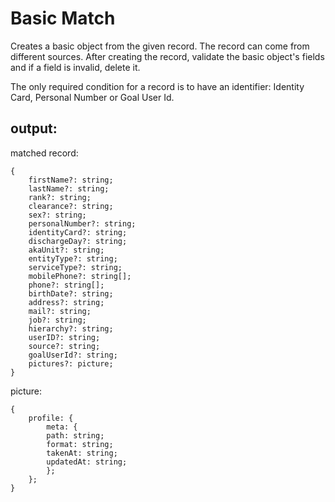 # Basic Match

Creates a basic object from the given record. The record can come from different sources.
After creating the record, validate the basic object's fields and if a field is invalid, delete it.

The only required condition for a record is to have an identifier: Identity Card, Personal Number or Goal User Id.

## output:

matched record:

```
{
    firstName?: string;
    lastName?: string;
    rank?: string;
    clearance?: string;
    sex?: string;
    personalNumber?: string;
    identityCard?: string;
    dischargeDay?: string;
    akaUnit?: string;
    entityType?: string;
    serviceType?: string;
    mobilePhone?: string[];
    phone?: string[];
    birthDate?: string;
    address?: string;
    mail?: string;
    job?: string;
    hierarchy?: string;
    userID?: string;
    source?: string;
    goalUserId?: string;
    pictures?: picture;
}
```

picture:

```
{
    profile: {
        meta: {
        path: string;
        format: string;
        takenAt: string;
        updatedAt: string;
        };
    };
}
```
